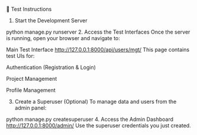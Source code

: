 🧪 Test Instructions
1. Start the Development Server

python manage.py runserver
2. Access the Test Interfaces
Once the server is running, open your browser and navigate to:

Main Test Interface
http://127.0.0.1:8000/api/users/mgt/
This page contains test UIs for:

Authentication (Registration & Login)

Project Management

Profile Management

3. Create a Superuser (Optional)
To manage data and users from the admin panel:


python manage.py createsuperuser
4. Access the Admin Dashboard
http://127.0.0.1:8000/admin/
Use the superuser credentials you just created.

